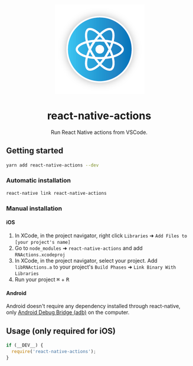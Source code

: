 <p align="center">
  <img alt="React Native Actions" title="React Native Actions" src="/media/logo.png" />
</p>

<h1 align="center">react-native-actions</h1>
<p align="center">
  Run React Native actions from VSCode.
</p>

## Getting started

```bash
yarn add react-native-actions --dev
```

### Automatic installation

```bash
react-native link react-native-actions
```

### Manual installation

#### iOS

1. In XCode, in the project navigator, right click `Libraries` ➜ `Add Files to [your project's name]`
2. Go to `node_modules` ➜ `react-native-actions` and add `RNActions.xcodeproj`
3. In XCode, in the project navigator, select your project. Add `libRNActions.a` to your project's `Build Phases` ➜ `Link Binary With Libraries`
4. Run your project <kbd>⌘</kbd> + <kbd>R</kbd>

#### Android

Android doesn't require any dependency installed through react-native, only [Android Debug Bridge (adb)](https://developer.android.com/studio/command-line/adb.html) on the computer.

## Usage (only required for iOS)
```js
if (__DEV__) {
  require('react-native-actions');
}
```
  
